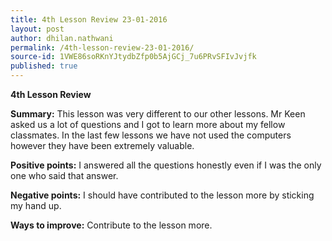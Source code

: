```yaml
---
title: 4th Lesson Review 23-01-2016
layout: post
author: dhilan.nathwani
permalink: /4th-lesson-review-23-01-2016/
source-id: 1VWE86soRKnYJtydbZfp0b5AjGCj_7u6PRvSFIvJvjfk
published: true
---
```

**4th Lesson Review**

**Summary:** This lesson was very different to our other lessons. Mr Keen asked us a lot of questions and I got to learn more about my fellow classmates. In the last few lessons we have not used the computers however they have been extremely valuable.

**Positive points:** I answered all the questions honestly even if I was the only one who said that answer.

**Negative points:** I should have contributed to the lesson more by sticking my hand up.

**Ways to improve:** Contribute to the lesson more.

